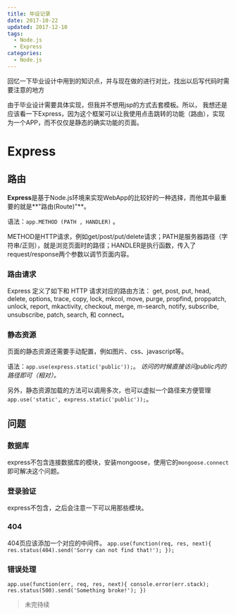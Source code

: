 ```yaml
---
title: 毕设记录
date: 2017-10-22
updated: 2017-12-10
tags: 
  - Node.js
  - Express
categories: 
  - Node.js
---
```


回忆一下毕业设计中用到的知识点，并与现在做的进行对比，找出以后写代码时需要注意的地方

由于毕业设计需要具体实现，但我并不想用jsp的方式去套模板。所以， 我想还是应该看一下Express，因为这个框架可以让我使用点击跳转的功能（路由），实现为一个APP，而不仅仅是静态的确实功能的页面。

<!--more-->

# Express

## 路由

**Express**是基于Node.js环境来实现WebApp的比较好的一种选择，而他其中最重要的就是**"路由(Route)"**。

语法：`app.METHOD (PATH , HANDLER)` 。

METHOD是HTTP请求，例如get/post/put/delete请求；PATH是服务器路径（字符串/正则），就是浏览页面时的路径；HANDLER是执行函数，传入了request/response两个参数以调节页面内容。

### 路由请求

Express 定义了如下和 HTTP 请求对应的路由方法： get, post, put, head, delete, options, trace, copy, lock, mkcol, move, purge, propfind, proppatch, unlock, report, mkactivity, checkout, merge, m-search, notify, subscribe, unsubscribe, patch, search, 和 connect。

### 静态资源

页面的静态资源还需要手动配置，例如图片、css、javascript等。

语法：`app.use(express.static('public'));`。
*访问的时候直接访问public内的路径即可（相对）。*

另外，静态资源加载的方法可以调用多次，也可以虚拟一个路径来方便管理`app.use('static', express.static('public'));`。

## 问题

### 数据库

express不包含连接数据库的模块，安装mongoose，使用它的`mongoose.connect`即可解决这个问题。

### 登录验证

express不包含，之后会注意一下可以用那些模块。

### 404

404页应该添加一个对应的中间件。
`app.use(function(req, res, next){
	res.status(404).send('Sorry can not find that!');
});`

### 错误处理

`app.use(function(err, req, res, next){
	console.error(err.stack);
	res.status(500).send('Something broke!');
})`

> 未完待续